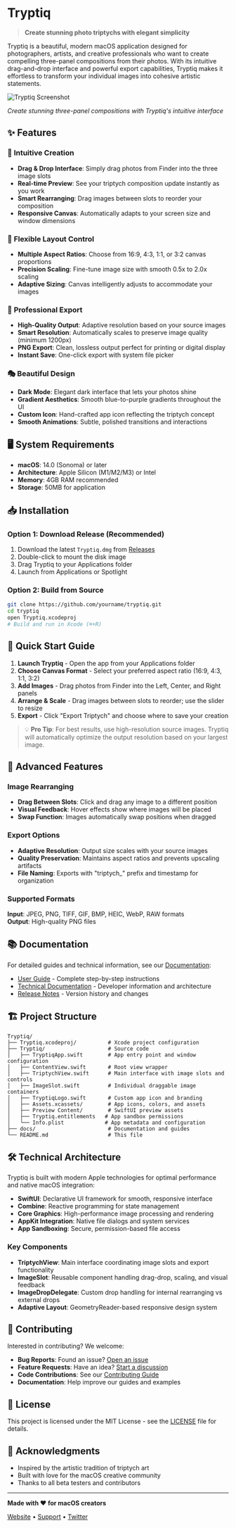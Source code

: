 # Tryptiq

> **Create stunning photo triptychs with elegant simplicity**

Tryptiq is a beautiful, modern macOS application designed for photographers, artists, and creative professionals who want to create compelling three-panel compositions from their photos. With its intuitive drag-and-drop interface and powerful export capabilities, Tryptiq makes it effortless to transform your individual images into cohesive artistic statements.

![Tryptiq Screenshot](docs/images/Screenshot.png)

*Create stunning three-panel compositions with Tryptiq's intuitive interface*

## ✨ Features

### 🎨 **Intuitive Creation**
- **Drag & Drop Interface**: Simply drag photos from Finder into the three image slots
- **Real-time Preview**: See your triptych composition update instantly as you work
- **Smart Rearranging**: Drag images between slots to reorder your composition
- **Responsive Canvas**: Automatically adapts to your screen size and window dimensions

### 📐 **Flexible Layout Control**
- **Multiple Aspect Ratios**: Choose from 16:9, 4:3, 1:1, or 3:2 canvas proportions
- **Precision Scaling**: Fine-tune image size with smooth 0.5x to 2.0x scaling
- **Adaptive Sizing**: Canvas intelligently adjusts to accommodate your images

### 🚀 **Professional Export**
- **High-Quality Output**: Adaptive resolution based on your source images
- **Smart Resolution**: Automatically scales to preserve image quality (minimum 1200px)
- **PNG Export**: Clean, lossless output perfect for printing or digital display
- **Instant Save**: One-click export with system file picker

### 🎭 **Beautiful Design**
- **Dark Mode**: Elegant dark interface that lets your photos shine
- **Gradient Aesthetics**: Smooth blue-to-purple gradients throughout the UI
- **Custom Icon**: Hand-crafted app icon reflecting the triptych concept
- **Smooth Animations**: Subtle, polished transitions and interactions

## 🖥️ System Requirements

- **macOS**: 14.0 (Sonoma) or later
- **Architecture**: Apple Silicon (M1/M2/M3) or Intel
- **Memory**: 4GB RAM recommended
- **Storage**: 50MB for application

## 📥 Installation

### Option 1: Download Release (Recommended)
1. Download the latest `Tryptiq.dmg` from [Releases](releases/)
2. Double-click to mount the disk image
3. Drag Tryptiq to your Applications folder
4. Launch from Applications or Spotlight

### Option 2: Build from Source
```bash
git clone https://github.com/yourname/tryptiq.git
cd tryptiq
open Tryptiq.xcodeproj
# Build and run in Xcode (⌘+R)
```

## 🎯 Quick Start Guide

1. **Launch Tryptiq** - Open the app from your Applications folder
2. **Choose Canvas Format** - Select your preferred aspect ratio (16:9, 4:3, 1:1, 3:2)
3. **Add Images** - Drag photos from Finder into the Left, Center, and Right panels
4. **Arrange & Scale** - Drag images between slots to reorder; use the slider to resize
5. **Export** - Click "Export Triptych" and choose where to save your creation

> 💡 **Pro Tip**: For best results, use high-resolution source images. Tryptiq will automatically optimize the output resolution based on your largest image.

## 🔧 Advanced Features

### Image Rearranging
- **Drag Between Slots**: Click and drag any image to a different position
- **Visual Feedback**: Hover effects show where images will be placed
- **Swap Function**: Images automatically swap positions when dragged

### Export Options
- **Adaptive Resolution**: Output size scales with your source images
- **Quality Preservation**: Maintains aspect ratios and prevents upscaling artifacts
- **File Naming**: Exports with "triptych_" prefix and timestamp for organization

### Supported Formats
**Input**: JPEG, PNG, TIFF, GIF, BMP, HEIC, WebP, RAW formats  
**Output**: High-quality PNG files

## 📚 Documentation

For detailed guides and technical information, see our [Documentation](docs/):

- [User Guide](docs/user-guide.md) - Complete step-by-step instructions
- [Technical Documentation](docs/technical.md) - Developer information and architecture
- [Release Notes](docs/releases.md) - Version history and changes

## 🏗️ Project Structure

```
Tryptiq/
├── Tryptiq.xcodeproj/          # Xcode project configuration
├── Tryptiq/                    # Source code
│   ├── TryptiqApp.swift        # App entry point and window configuration
│   ├── ContentView.swift       # Root view wrapper
│   ├── TriptychView.swift      # Main interface with image slots and controls
│   ├── ImageSlot.swift         # Individual draggable image containers
│   ├── TryptiqLogo.swift       # Custom app icon and branding
│   ├── Assets.xcassets/        # App icons, colors, and assets
│   ├── Preview Content/        # SwiftUI preview assets
│   ├── Tryptiq.entitlements   # App sandbox permissions
│   └── Info.plist             # App metadata and configuration
├── docs/                       # Documentation and guides
└── README.md                   # This file
```

## 🛠️ Technical Architecture

Tryptiq is built with modern Apple technologies for optimal performance and native macOS integration:

- **SwiftUI**: Declarative UI framework for smooth, responsive interface
- **Combine**: Reactive programming for state management
- **Core Graphics**: High-performance image processing and rendering
- **AppKit Integration**: Native file dialogs and system services
- **App Sandboxing**: Secure, permission-based file access

### Key Components

- **TriptychView**: Main interface coordinating image slots and export functionality
- **ImageSlot**: Reusable component handling drag-drop, scaling, and visual feedback  
- **ImageDropDelegate**: Custom drop handling for internal rearranging vs external drops
- **Adaptive Layout**: GeometryReader-based responsive design system

## 🤝 Contributing

Interested in contributing? We welcome:

- **Bug Reports**: Found an issue? [Open an issue](issues/new)
- **Feature Requests**: Have an idea? [Start a discussion](discussions/)
- **Code Contributions**: See our [Contributing Guide](docs/contributing.md)
- **Documentation**: Help improve our guides and examples

## 📄 License

This project is licensed under the MIT License - see the [LICENSE](LICENSE) file for details.

## 🙏 Acknowledgments

- Inspired by the artistic tradition of triptych art
- Built with love for the macOS creative community
- Thanks to all beta testers and contributors

---

**Made with ❤️ for macOS creators**

[Website](https://your-website.com) • [Support](mailto:support@your-email.com) • [Twitter](https://twitter.com/yourhandle) 
